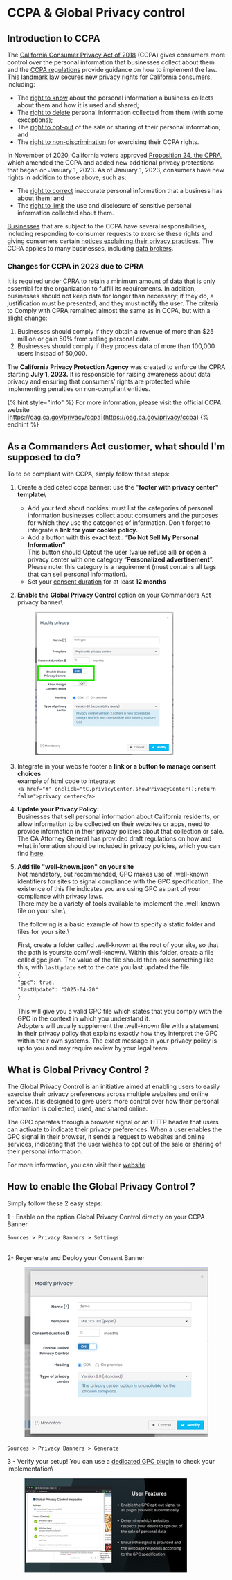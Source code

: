 # CCPA & Global Privacy control

## Introduction to CCPA

The [California Consumer Privacy Act of 2018](http://leginfo.legislature.ca.gov/faces/codes_displayText.xhtml?division=3.\&part=4.\&lawCode=CIV\&title=1.81.5) (CCPA) gives consumers more control over the personal information that businesses collect about them and the [CCPA regulations](https://govt.westlaw.com/calregs/Browse/Home/California/CaliforniaCodeofRegulations?guid=I5E53FC80FEDE11ECA3A49C17D1AA5D7C\&originationContext=documenttoc\&transitionType=Default\&contextData=\(sc.Default\)) provide guidance on how to implement the law. This landmark law secures new privacy rights for California consumers, including:

* The [right to know](https://oag.ca.gov/privacy/ccpa#sectionc) about the personal information a business collects about them and how it is used and shared;
* The [right to delete](https://oag.ca.gov/privacy/ccpa#sectiond) personal information collected from them (with some exceptions);
* The [right to opt-out](https://oag.ca.gov/privacy/ccpa#sectionb) of the sale or sharing of their personal information; and
* The [right to non-discrimination](https://oag.ca.gov/privacy/ccpa#sectiong) for exercising their CCPA rights.

In November of 2020, California voters approved [Proposition 24, the CPRA](https://leginfo.legislature.ca.gov/faces/codes_displayText.xhtml?division=3.\&part=4.\&lawCode=CIV\&title=1.81.5), which amended the CCPA and added new additional privacy protections that began on January 1, 2023. As of January 1, 2023, consumers have new rights in addition to those above, such as:

* The [right to correct](https://oag.ca.gov/privacy/ccpa#sectione) inaccurate personal information that a business has about them; and
* The [right to limit](https://oag.ca.gov/privacy/ccpa#sectionf) the use and disclosure of sensitive personal information collected about them.

[Businesses](https://oag.ca.gov/privacy/ccpa#sectiona) that are subject to the CCPA have several responsibilities, including responding to consumer requests to exercise these rights and giving consumers certain [notices explaining their privacy practices](https://oag.ca.gov/privacy/ccpa#sectiond). The CCPA applies to many businesses, including [data brokers](https://oag.ca.gov/privacy/ccpa#sectiong).

### Changes for CCPA in 2023 due to CPRA

It is required under CPRA to retain a minimum amount of data that is only essential for the organization to fulfill its requirements. In addition, businesses should not keep data for longer than necessary; if they do, a justification must be presented, and they must notify the user. The criteria to Comply with CPRA remained almost the same as in CCPA, but with a slight change:

1. Businesses should comply if they obtain a revenue of more than $25 million or gain 50% from selling personal data.
2. Businesses should comply if they process data of more than 100,000 users instead of 50,000.

The **California Privacy Protection Agency** was created to enforce the CPRA starting **July 1, 2023.** It is responsible for raising awareness about data privacy and ensuring that consumers’ rights are protected while implementing penalties on non-compliant entities.

{% hint style="info" %}
For more information, please visit the official CCPA website\
[https://oag.ca.gov/privacy/ccpa](https://oag.ca.gov/privacy/ccpa)
{% endhint %}

## As a Commanders Act customer, what should I'm supposed to do?

To to be compliant with CCPA, simply follow these steps:

1.  Create a dedicated ccpa banner: use the "**footer with privacy center" template**\


    * Add your text about cookies: must list the categories of personal information businesses collect about consumers and the purposes for which they use the categories of information. Don't forget to integrate a **link for your cookie policy.**
    * Add a button with this exact text : “**Do Not Sell My Personal Information”**\
      This button should Optout the user (value refuse all)  **or** open a privacy center with one category “**Personalized advertisement**”. \
      Please note: this category is a requirement (must contains all tags that can sell personal information).
    * Set your [consent duration](../user-guides/settings.md) for at least **12 months**&#x20;


2.  **Enable the** [**Global Privacy Control**](ccpa-and-global-privacy-control.md#how-enable-the-global-privacy-control) option on your Commanders Act privacy banner\


    <figure><img src="../../../.gitbook/assets/image (6).png" alt="" width="320"><figcaption></figcaption></figure>
3. Integrate in your website footer a **link or a button to manage consent choices**\
   example of html code to integrate:\
   `<a href="#" onclick="tC.privacyCenter.showPrivacyCenter();return false">privacy center</a>`&#x20;
4. **Update your Privacy Policy:**\
   Businesses that sell personal information about California residents, or allow information to be collected on their websites or apps, need to provide information in their privacy policies about that collection or sale. The CA Attorney General has provided draft regulations on how and what information should be included in privacy policies, which you can find [here](https://oag.ca.gov/sites/all/files/agweb/pdfs/privacy/ccpa-proposed-regs.pdf).
5.  **Add file "well-known.json" on your site**\
    Not mandatory, but recommended, GPC makes use of .well-known identifiers for sites to signal compliance with the
    &#x20;GPC specification. The existence of this file indicates you are using GPC as part of your compliance&#x20;
    &#x20;with privacy laws. \
    There may be a variety of tools available to implement the .well-known file on your site.\


    The following is a basic example of how to specify a static folder and files for your site.\


    First, create a folder called .well-known at the root of your site, so that the path is yoursite.com/.well-known/. Within this folder, create a file called gpc.json. The value of the file should then look something like this, with `lastUpdate` set to the date you last updated the file.\
    `{`
    \
    `"gpc": true,`
    \
    `"lastUpdate": "2025-04-20"`
    \
    `}`\
    \
    This will give you a valid GPC file which states that you comply with the GPC in the context in which you understand it.\
    Adopters will usually supplement the .well-known file with a statement in their privacy policy that explains exactly how they interpret the GPC within their own systems. The exact message in your privacy policy is up to you and may require review by your legal team.

## What is Global Privacy Control ?

The Global Privacy Control is an initiative aimed at enabling users to easily exercise their privacy preferences across multiple websites and online services. It is designed to give users more control over how their personal information is collected, used, and shared online.

The GPC operates through a browser signal or an HTTP header that users can activate to indicate their privacy preferences. When a user enables the GPC signal in their browser, it sends a request to websites and online services, indicating that the user wishes to opt out of the sale or sharing of their personal information.

For more information, you can visit their [website](https://globalprivacycontrol.org/)

## How to enable the Global Privacy Control ?

Simply follow these 2 easy steps:

1 - Enable on the option Global Privacy Control directly on your CCPA Banner&#x20;

```
Sources > Privacy Banners > Settings
```

\
2- Regenerate and Deploy your Consent Banner

<figure><img src="../../../.gitbook/assets/image (159).png" alt=""><figcaption></figcaption></figure>

```
Sources > Privacy Banners > Generate
```

3 - Verify your setup! You can use a [dedicated GPC plugin](https://app.gitbook.com/s/nrgRgmj0gYZXv84bLI9l/basic/destinations/gamned/description) to check your implementation\


<figure><img src="../../../.gitbook/assets/image (1) (1).png" alt="" width="375"><figcaption></figcaption></figure>
